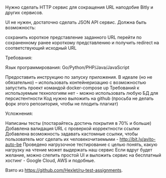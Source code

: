Нужно сделать HTTP сервис для сокращения URL наподобие Bitly и других сервисов.

UI не нужен, достаточно сделать JSON API сервис.
Должна быть возможность:

сохранить короткое представление заданного URL
перейти по сохраненному ранее короткому представлению и получить redirect на соответствующий исходный URL

Требования:

Язык программирования: Go/Python/PHP/Java/JavaScript

Предоставить инструкцию по запуску приложения. 
В идеале (но не обязательно) – использовать контейнеризацию с возможностью запустить проект командой docker-compose up
Требований к используемым технологиям нет - можно использовать любую БД для персистентности
Код нужно выложить на github (просьба не делать форк этого репозитория, чтобы не плодить плагиат)

Усложнения:

Написаны тесты (постарайтесь достичь покрытия в 70% и больше)
Добавлена валидация URL с проверкой корректности ссылки
Добавлена возможность задавать кастомные ссылки, чтобы пользователь мог сделать их человекочитаемыми - http://bit.ly/avito-auto-be
Проведено нагрузочное тестирование с целью понять, какую нагрузку на чтение может выдержать наш сервис
Если вдруг будет желание, можно слепить простой UI и выложить сервис на бесплатный хостинг - Google Cloud, AWS и подобные.

Взято из https://github.com/Hexlet/ru-test-assignments.